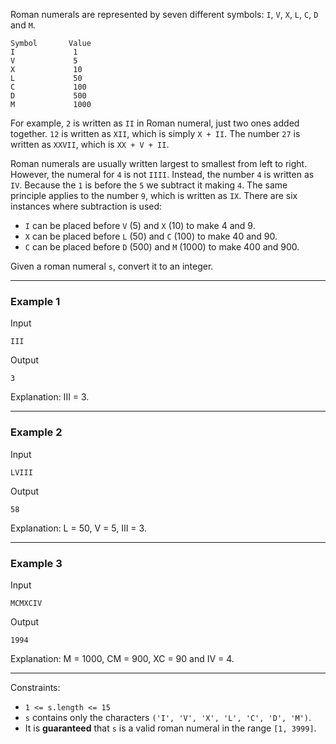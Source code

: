 Roman numerals are represented by seven different symbols: `I`, `V`, `X`, `L`, `C`, `D` and `M`.

```
Symbol       Value
I             1
V             5
X             10
L             50
C             100
D             500
M             1000
```

For example, `2` is written as `II` in Roman numeral, just two ones added together. `12` is written as `XII`, which is simply `X + II`. The number `27` is written as `XXVII`, which is `XX + V + II`.

Roman numerals are usually written largest to smallest from left to right. However, the numeral for `4` is not `IIII`. Instead, the number `4` is written as `IV`. Because the `1` is before the `5` we subtract it making `4`. The same principle applies to the number `9`, which is written as `IX`. There are six instances where subtraction is used:

- `I` can be placed before `V` (5) and `X` (10) to make 4 and 9. 
- `X` can be placed before `L` (50) and `C` (100) to make 40 and 90. 
- `C` can be placed before `D` (500) and `M` (1000) to make 400 and 900.

Given a roman numeral `s`, convert it to an integer.


-----

### Example 1
Input
```
III
```
Output
```
3
```
Explanation: III = 3.

-----

### Example 2
Input
```
LVIII
```
Output
```
58
```
Explanation: L = 50, V = 5, III = 3.

-----

### Example 3
Input
```
MCMXCIV
```
Output
```
1994
```
Explanation: M = 1000, CM = 900, XC = 90 and IV = 4.


------


Constraints:

- `1 <= s.length <= 15`
- `s` contains only the characters `('I', 'V', 'X', 'L', 'C', 'D', 'M')`.
- It is **guaranteed** that `s` is a valid roman numeral in the range `[1, 3999]`.
